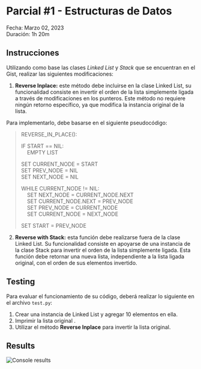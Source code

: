 # Parcial #1 - Estructuras de Datos

Fecha: Marzo 02, 2023  
Duración: 1h 20m

## Instrucciones

Utilizando como base las clases *Linked List* y *Stack* que se encuentran en el Gist, realizar las siguientes modificaciones:

1) **Reverse Inplace:** este método debe incluirse en la clase Linked List, su funcionalidad consiste en invertir el orden de la lista simplemente ligada a través de modificaciones en los punteros. Este método no requiere ningún retorno específico, ya que modifica la instancia original de la lista.

Para implementarlo, debe basarse en el siguiente pseudocódigo: 

> REVERSE_IN_PLACE():
>
>
> IF START == NIL:  
> &nbsp;&nbsp;&nbsp;&nbsp;EMPTY LIST  
> 
> SET CURRENT_NODE = START  
> SET PREV_NODE = NIL  
> SET NEXT_NODE = NIL  
> 
> WHILE CURRENT_NODE != NIL:  
>&nbsp;&nbsp;&nbsp;&nbsp;SET NEXT_NODE = CURRENT_NODE.NEXT  
>&nbsp;&nbsp;&nbsp;&nbsp;SET CURRENT_NODE.NEXT = PREV_NODE  
>&nbsp;&nbsp;&nbsp;&nbsp;SET PREV_NODE = CURRENT_NODE  
>&nbsp;&nbsp;&nbsp;&nbsp;SET CURRENT_NODE = NEXT_NODE 
>  
>SET START = PREV_NODE

2) **Reverse with Stack:** esta función debe realizarse fuera de la clase Linked List. Su funcionalidad consiste en apoyarse de una instancia de la clase Stack para invertir el orden de la lista simplemente ligada. Esta función debe retornar una nueva lista, independiente a la lista ligada original, con el orden de sus elementos invertido.


## Testing

Para evaluar el funcionamiento de su código, deberá realizar lo siguiente en el archivo `test.py`:

1) Crear una instancia de Linked List y agregar 10 elementos en ella.
2) Imprimir la lista original . 
3) Utilizar el método **Reverse Inplace** para invertir la lista original.

## Results

![Console results](https://github.com/Mati05-1/reverse-linked-list.git)